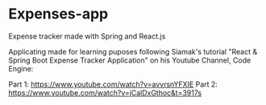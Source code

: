 # Expenses-app
Expense tracker made with Spring and React.js

Applicating made for learning puposes following Siamak's tutorial "React & Spring Boot Expense Tracker Application" on his Youtube Channel, Code Engine:

Part 1: https://www.youtube.com/watch?v=avvrsnYFXIE
Part 2: https://www.youtube.com/watch?v=jCalDxGthoc&t=3917s
